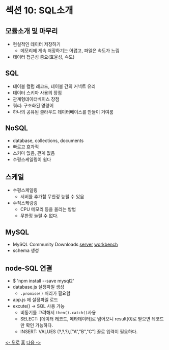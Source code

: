 # 섹션 10: SQL소개
## 모듈소개 및 마무리
- 현실적인 데이터 저장하기
    - 메모리에 계속 저장하기는 어렵고, 파일은 속도가 느림
- 데이터 접근성 중요(효율성, 속도)
## SQL
- 테이블 컬럼 레코드, 테이블 간의 커넥트 유리
- 데이터 스키마 사용의 장점
- 관계형데이터베이스 장점
- 쿼리: 구조화된 명령어
- 하나의 공유된 클라우드 데이터베이스를 만들이 거여룸
## NoSQL
- database, collections, documents
- 빠르고 효과적
- 스키마 없음, 관계 없음
- 수평스케일링이 쉽다
## 스케일
- 수평스케일링
    - 서버를 추가함 무한정 능릴 수 있음
- 수직스케링링
    - CPU 메모리 등을 올리는 방법
    - 무한정 늘릴 수 없다.
## MySQL
- MySQL Community Downloads
    [server](https://dev.mysql.com/downloads/mysql/)
    [workbench](https://dev.mysql.com/downloads/workbench/)
- schema 생성
## node-SQL 연결
- $ 'npm install --save mysql2'
- database.js 설정파일 생성
    - `.promise()` 처리가 필요함
- app.js 에 설정파일 로드
- excute() -> SQL 사용 가능
    - 비동기를 고려해서 `then().catch()`사용
    - SELECT: [데이터 레코드, 메타데이터]로 넘어오니 result[0]로 받으면 레코드만 확인 가능하다.
    - INSERT: VALUES (?,?,?),["A","B","C"] 꼴로 입력이 필요하다.

[<- 뒤로](./section09.md) [홈](../info.md) [다음 ->](./section11.md)